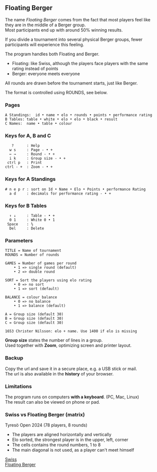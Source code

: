 ## Floating Berger

The name *Floating Berger* comes from the fact that most players feel like they are in the middle of a Berger group.  
Most participants end up with around 50% winning results.  

If you divide a tournament into several physical Berger groups, fewer participants will experience this feeling.

The program handles both Floating and Berger.

* Floating: like Swiss, although the players face players with the same rating instead of points
* Berger: everyone meets everyone

All rounds are drawn before the tournament starts, just like Berger.

The format is controlled using ROUNDS, see below.

### Pages

```
A Standings:  id • name • elo • rounds • points • performance rating
B Tables: table • white • elo • elo • black • result
C Names:  name • table • colour
```

### Keys for A, B and C

```
   ?      : Help
  w s     : Page - • +
  ← →     : Round - • +
  i k     : Group size - • +
 ctrl p   : Print
ctrl - +  : Zoom - • +
```

### Keys for A Standings

```
# n e p r : sort on Id • Name • Elo • Points • performance Rating
  a d     : decimals for performance rating - • +
```

### Keys for B Tables

```
  ↑ ↓     : Table - • +
  0 1     : White 0 • 1
 Space    : ½
  Del     : Delete
```

### Parameters

```
TITLE = Name of tournament
ROUNDS = Number of rounds

GAMES = Number of games per round
	• 1 => single round (default)
	• 2 => double round

SORT = Sort the players using elo rating
	• 0 => no sort
	• 1 => sort (default)

BALANCE = colour balance
	• 0 => no balance
	• 1 => balance (default)

A = Group size (default 30)
B = Group size (default 30)
C = Group size (default 30)

1653 Christer Nilsson: elo + name. Use 1400 if elo is missing
```

**Group size** states the number of lines in a group.  
Used together with **Zoom**, optimizing screen and printer layout.  

### Backup

Copy the url and save it in a secure place, e.g. a USB stick or mail.  
The url is also available in the **history** of your browser.

### Limitations

The program runs on computers **with a keyboard**. (PC, Mac, Linux)  
The result can also be viewed on phone or pad.  

### Swiss vs Floating Berger (matrix)

Tyresö Open 2024 (78 players, 8 rounds)  

* The players are aligned horizontally and vertically
* Elo sorted, the strongest player is in the upper, left, corner
* The cells contains the round numbers, 1 to 8
* The main diagonal is not used, as a player can't meet himself

[Swiss](X_Schweizer_78.png)  
[Floating Berger](X_FairPair_78.png)  
